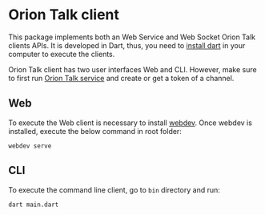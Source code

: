 # Orion Talk client

This package implements both an Web Service and Web Socket Orion Talk clients APIs. It is developed in Dart, thus, you need to [install dart](https://dart.dev/get-dart) in your computer to execute the clients.

Orion Talk client has two user interfaces Web and CLI. However, make sure to first run [Orion Talk service](https://github.com/orion-services/talk) and create or get a token of a channel.

## Web

To execute the Web client is necessary to install [webdev](https://dart.dev/tools/webdev). Once webdev is installed, execute the below command in root folder:

    webdev serve

## CLI

To execute the command line client, go to `bin` directory and run:

    dart main.dart